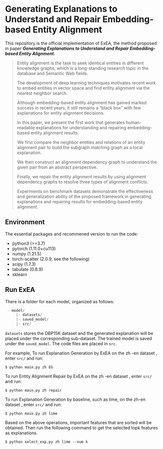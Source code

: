 # Generating Explanations to Understand and Repair Embedding-based Entity Alignment

This repository is the official implementation of ExEA, the method proposed in paper ***Generating Explanations to Understand and Repair***
***Embedding-based Entity Alignment.***

> Entity alignment is the task to seek identical entities in different knowledge graphs, which is a long-standing research topic in the database and Semantic Web fields. 
>
> The development of deep learning techniques motivates recent work to embed entities in vector space and find entity alignment via the nearest
> neighbor search.
>
>  Although embedding-based entity alignment has gained marked success in recent years, it still remains a “black box” with few explanations for entity alignment decisions.
>
>  In this paper, we present the first work that generates human-readable explanations for understanding and repairing embedding-based entity alignment results.
>
> We first compare the neighbor entities and relations of an entity alignment pair to build the subgraph matching graph as a local explanation.
>
>  We then construct an alignment dependency graph to understand the given pair from an abstract perspective.
>
> Finally, we repair the entity alignment results by using alignment dependency graphs to resolve three types of alignment conflicts. 
>
> Experiments on benchmark datasets demonstrate the effectiveness and generalization ability of the proposed framework in generating explanations and repairing results for embedding-based entity alignment.

## Environment

The essential packages and recommened version to run the code:

- python3 (>=3.7)
- pytorch (1.11.0+cu113)
- numpy   (1.21.5)
- torch-scatter (2.0.9, see the following)
- scipy  (1.7.3)
- tabulate  (0.8.9)
- sklearn

## Run ExEA

There is a folder for each model, organized as follows:

```python
 - model/     
     |- datasets/   
     |- saved_model/    
     |- src/  
```

`datasets` stores the DBP15K dataset and the generated explanation will be placed under the corresponding sub-dataset. The trained model is saved under the `saved_model`.  The code files are placed in `src`.

For example, To run Explanation Generation by ExEA on the zh -en dataset , enter `src/` and run:

```
$ python main.py zh EG
```

To run Entity Alignment Repair by ExEA on the zh -en dataset , enter `src/` and run:

```
$ python main.py zh repair
```

To run  Explanation Generation by baseline, such as lime, on the zh-en dataset , enter `src/` and run:

```
$ python main.py zh lime
```

Based on the above operations, important features that are sorted will be obtained. Then run the following command to get the selected topk features as explanations.

```
$ python select_exp.py zh lime --num k
```

